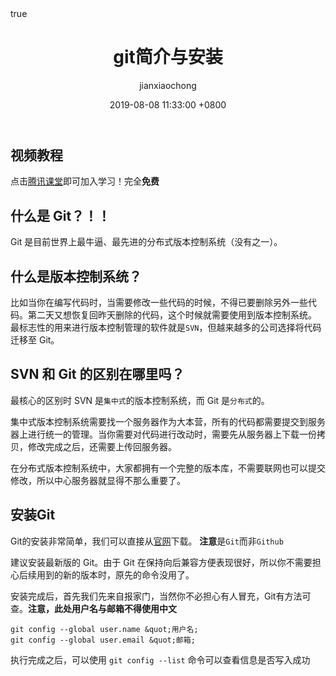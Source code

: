 ﻿---
title: git简介与安装
author: jianxiaochong
date: 2019-08-08 11:33:00 +0800
categories: [Blogging, Demo]
tags: [typography]
math: true

---

## 视频教程
点击[腾讯课堂](https://ke.qq.com/course/2087250?taid=9016532220762450&amp;tuin=1322a856)即可加入学习！完全**免费**

##  什么是 Git？！！

Git 是目前世界上最牛逼、最先进的分布式版本控制系统（没有之一）。

## 什么是版本控制系统？
比如当你在编写代码时，当需要修改一些代码的时候，不得已要删除另外一些代码。第二天又想恢复回昨天删除的代码，这个时候就需要使用到版本控制系统。
最标志性的用来进行版本控制管理的软件就是`SVN`，但越来越多的公司选择将代码迁移至 Git。

##  SVN 和 Git 的区别在哪里吗？

最核心的区别时 SVN 是`集中式`的版本控制系统，而 Git 是`分布式`的。

集中式版本控制系统需要找一个服务器作为大本营，所有的代码都需要提交到服务器上进行统一的管理。当你需要对代码进行改动时，需要先从服务器上下载一份拷贝，修改完成之后，还需要上传回服务器。

在分布式版本控制系统中，大家都拥有一个完整的版本库，不需要联网也可以提交修改，所以中心服务器就显得不那么重要了。

## 安装Git

Git的安装非常简单，我们可以直接从[官网](https://git-scm.com/downloads)下载。
**注意**是`Git`而非`Github`

建议安装最新版的 Git。由于 Git 在保持向后兼容方便表现很好，所以你不需要担
心后续用到的新的版本时，原先的命令没用了。

安装完成后，首先我们先来自报家门，当然你不必担心有人冒充，Git有方法可查。**注意，此处用户名与邮箱不得使用中文**

```
git config --global user.name &quot;用户名;
git config --global user.email &quot;邮箱;
```

执行完成之后，可以使用 `git config --list` 命令可以查看信息是否写入成功


